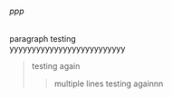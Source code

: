 ###### ppp
paragraph testing <br> yyyyyyyyyyyyyyyyyyyyyyyyyy
>testing again
>>multiple lines
>>testing againnn